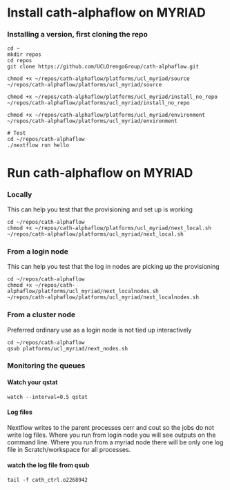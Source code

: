 # Install cath-alphaflow on MYRIAD

### Installing a version, first cloning the repo
```
cd ~
mkdir repos
cd repos
git clone https://github.com/UCLOrengoGroup/cath-alphaflow.git

chmod +x ~/repos/cath-alphaflow/platforms/ucl_myriad/source
~/repos/cath-alphaflow/platforms/ucl_myriad/source

chmod +x ~/repos/cath-alphaflow/platforms/ucl_myriad/install_no_repo
~/repos/cath-alphaflow/platforms/ucl_myriad/install_no_repo

chmod +x ~/repos/cath-alphaflow/platforms/ucl_myriad/environment
~/repos/cath-alphaflow/platforms/ucl_myriad/environment

# Test
cd ~/repos/cath-alphaflow
./nextflow run hello
```


# Run cath-alphaflow on MYRIAD

### Locally
This can help you test that the provisioning and set up is working
```
cd ~/repos/cath-alphaflow
chmod +x ~/repos/cath-alphaflow/platforms/ucl_myriad/next_local.sh
~/repos/cath-alphaflow/platforms/ucl_myriad/next_local.sh
```
### From a login node
This can help you test that the log in nodes are picking up the provisioning
```
cd ~/repos/cath-alphaflow
chmod +x ~/repos/cath-alphaflow/platforms/ucl_myriad/next_localnodes.sh
~/repos/cath-alphaflow/platforms/ucl_myriad/next_localnodes.sh
```
### From a cluster node
Preferred ordinary use as a login node is not tied up interactively
```
cd ~/repos/cath-alphaflow
qsub platforms/ucl_myriad/next_nodes.sh
```

### Monitoring the queues
#### Watch your qstat
```
watch --interval=0.5 qstat
```

#### Log files
Nextflow writes to the parent processes cerr and cout so the jobs do not write log files.
Where you run from login node you will see outputs on the command line.
Where you run from a myriad node there will be only one log file in Scratch/workspace for all processes.

#### watch the log file from qsub
```
tail -f cath_ctrl.o2268942
```


